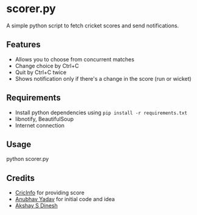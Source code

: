 # scorer.py
A simple python script to fetch cricket scores and send notifications.

## Features ##
* Allows you to choose from concurrent matches
* Change choice by Ctrl+C
* Quit by Ctrl+C twice
* Shows notification only if there's a change in the score (run or wicket)

## Requirements ##
* Install python dependencies using `pip install -r requirements.txt`
* libnotify, BeautifulSoup
* Internet connection

## Usage ##
python scorer.py

## Credits ##
* [CricInfo](http://www.espncricinfo.com/) for providing score
* [Anubhav Yadav](http://www.quora.com/What-are-some-cool-Python-tricks/answer/Anubhav-Yadav-5) for initial code and idea
* [Akshay S Dinesh](https://github.com/asdofindia)
